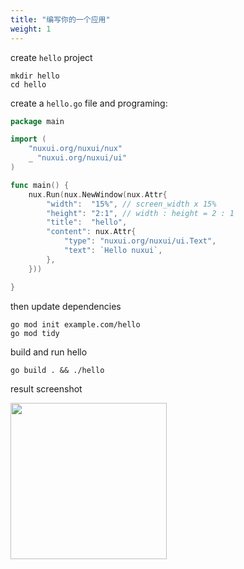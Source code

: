 ```yaml
---
title: "编写你的一个应用"
weight: 1
---
```


create `hello` project
``` shell
mkdir hello
cd hello
```

create a `hello.go` file and programing:

```go
package main

import (
    "nuxui.org/nuxui/nux"
    _ "nuxui.org/nuxui/ui"
)

func main() {
    nux.Run(nux.NewWindow(nux.Attr{
        "width":  "15%", // screen_width x 15%
        "height": "2:1", // width : height = 2 : 1
        "title":  "hello",
        "content": nux.Attr{
            "type": "nuxui.org/nuxui/ui.Text",
            "text": `Hello nuxui`,
        },
    }))

}
```

then update dependencies

```shell
go mod init example.com/hello
go mod tidy
```

build and run hello

```shell
go build . && ./hello
```
result screenshot

<img src="/samples/screenshot_hello.webp" width="250px" >